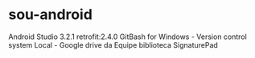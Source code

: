 # sou-android


Android Studio 3.2.1
retrofit:2.4.0
GitBash for Windows - Version control system
Local - Google drive da Equipe
biblioteca SignaturePad
